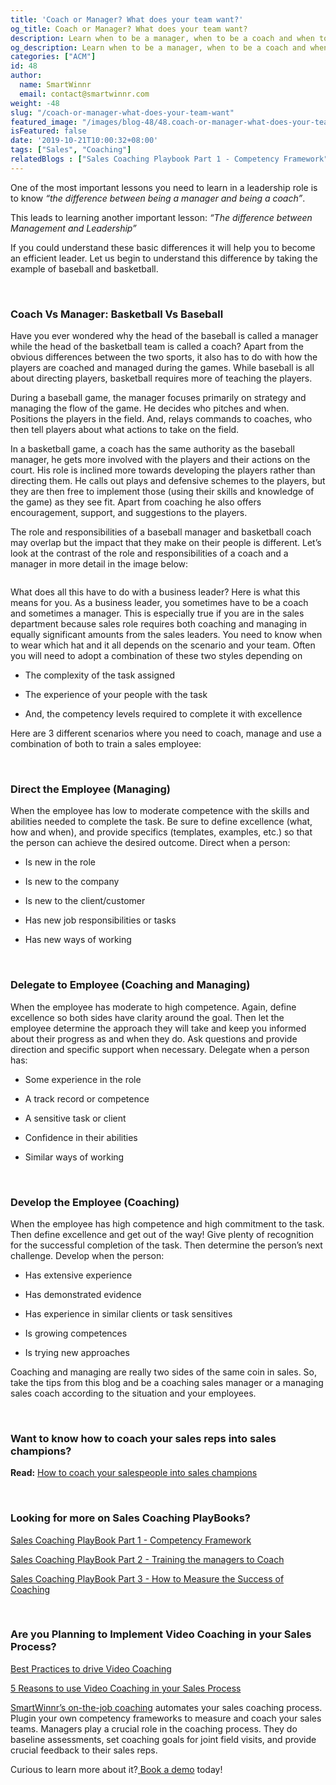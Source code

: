 ```yaml
---
title: 'Coach or Manager? What does your team want?'
og_title: Coach or Manager? What does your team want?
description: Learn when to be a manager, when to be a coach and when to be both for your team.
og_description: Learn when to be a manager, when to be a coach and when to be both for your team.
categories: ["ACM"]
id: 48
author:
  name: SmartWinnr
  email: contact@smartwinnr.com
weight: -48
slug: "/coach-or-manager-what-does-your-team-want"
featured_image: "/images/blog-48/48.coach-or-manager-what-does-your-team-want.jpg"
isFeatured: false
date: '2019-10-21T10:00:32+08:00'
tags: ["Sales", "Coaching"]
relatedBlogs : ["Sales Coaching Playbook Part 1 - Competency Framework", "Sales Coaching PlayBook Part 2 - Training the Managers to Coach", "Sales Coaching Playbook Part 3- How to Measure Success of Coaching", "Top 10 CEOs who started as Sales Reps"]
---
```


One of the most important lessons you need to learn in a leadership role is to know _“the difference between being a manager and being a coach”_.

This leads to learning another important lesson: _“The difference between Management and Leadership”_

If you could understand these basic differences it will help you to become an efficient leader. Let us begin to understand this difference by taking the example of baseball and basketball.

<br>

### **Coach Vs Manager: Basketball Vs Baseball**

Have you ever wondered why the head of the baseball is called a manager while the head of the basketball team is called a coach? Apart from the obvious differences between the two sports, it also has to do with how the players are coached and managed during the games. While baseball is all about directing players, basketball requires more of teaching the players.

During a baseball game, the manager focuses primarily on strategy and managing the flow of the game. He decides who pitches and when. Positions the players in the field. And, relays commands to coaches, who then tell players about what actions to take on the field.

In a basketball game, a coach has the same authority as the baseball manager, he gets more involved with the players and their actions on the court. His role is inclined more towards developing the players rather than directing them. He calls out plays and defensive schemes to the players, but they are then free to implement those (using their skills and knowledge of the game) as they see fit. Apart from coaching he also offers encouragement, support, and suggestions to the players.

The role and responsibilities of a baseball manager and basketball coach may overlap but the impact that they make on their people is different. Let’s look at the contrast of the role and responsibilities of a coach and a manager in more detail in the image below:

<img alt="" src="/images/blog-48/manager vs coach.png" class="ml-padding-top0 ml-padding-bottom0">

What does all this have to do with a business leader? Here is what this means for you. As a business leader, you sometimes have to be a coach and sometimes a manager. This is especially true if you are in the sales department because sales role requires both coaching and managing in equally significant amounts from the sales leaders. You need to know when to wear which hat and it all depends on the scenario and your team. Often you will need to adopt a combination of these two styles depending on 

* The complexity of the task assigned 

* The experience of your people with the task 

* And, the competency levels required to complete it with excellence

Here are 3 different scenarios where you need to coach, manage and use a combination of both to train a sales employee:

<br>

### **Direct the Employee (Managing)**

When the employee has low to moderate competence with the skills and abilities needed to complete the task. Be sure to define excellence (what, how and when), and provide specifics (templates, examples, etc.) so that the person can achieve the desired outcome. Direct when a person:

* Is new in the role

* Is new to the company

* Is new to the client/customer

* Has new job responsibilities or tasks

* Has new ways of working

<br>

### **Delegate to Employee (Coaching and Managing)** 

When the employee has moderate to high competence. Again, define excellence so both sides have clarity around the goal. Then let the employee determine the approach they will take and keep you informed about their progress as and when they do. Ask questions and provide direction and specific support when necessary. Delegate when a person has:

* Some experience in the role

* A track record or competence

* A sensitive task or client

* Confidence in their abilities

* Similar ways of working

<br>

### **Develop the Employee (Coaching)**

When the employee has high competence and high commitment to the task. Then define excellence and get out of the way! Give plenty of recognition for the successful completion of the task. Then determine the person’s next challenge. Develop when the person:

* Has extensive experience

* Has demonstrated evidence 

* Has experience in similar clients or task sensitives

* Is growing competences

* Is trying new approaches

Coaching and managing are really two sides of the same coin in sales. So, take the tips from this blog and be a coaching sales manager or a managing sales coach according to the situation and your employees.

<br>

### **Want to know how to coach your sales reps into sales champions?**

**Read:** <a href="https://smartwinnr.com/post/how-to-coach-your-salespeople-into-sales-champions/" target="_blank">How to coach your salespeople into sales champions</a>

<br>

### **Looking for more on Sales Coaching PlayBooks?**

<a href="https://smartwinnr.com/post/sales-coaching-playbook-part-1-competency-framework/" target="_blank">Sales Coaching PlayBook Part 1 - Competency Framework</a>

<a href="https://smartwinnr.com/post/sales-coaching-playbook-part-2-training-managers-to-coach/" target="_blank">Sales Coaching PlayBook Part 2 - Training the managers to Coach</a>

<a href="https://smartwinnr.com/post/sales-coaching-playbook-3-how-to-measure-the-success-of-coaching/" target="_blank">Sales Coaching PlayBook Part 3 - How to Measure the Success of Coaching</a>

<br>

### **Are you Planning to Implement Video Coaching in your Sales Process?**

<a href="https://www.smartwinnr.com/post/best-practices-to-drive-video-coaching/" class="ml-margin-top10" target="_blank">Best Practices to drive Video Coaching</a>

<a href="https://smartwinnr.com/post/reasons-to-use-video-coaching-in-your-sales-progress/" target="_blank">5 Reasons to use Video Coaching in your Sales Process</a>

<a href="https://smartwinnr.com/product/sales-coaching/" target="_blank">SmartWinnr’s on-the-job coaching</a> automates your sales coaching process. Plugin your own competency frameworks to measure and coach your sales teams. Managers play a crucial role in the coaching process. They do baseline assessments, set coaching goals for joint field visits, and provide crucial feedback to their sales reps.
<br>

Curious to learn more about it?<a href="https://www.smartwinnr.com/request-demo/" target="_blank"> Book a demo</a> today!
